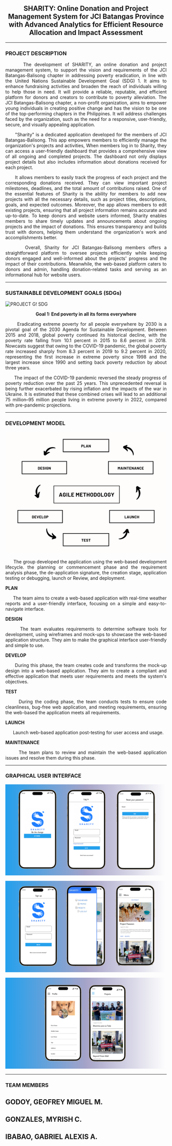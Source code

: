 # <h2 align="center">SHARITY: Online Donation and Project Management System for JCI Batangas Province with Advanced Analytics for Efficient Resource Allocation and Impact Assessment</h2>
***
<h3>PROJECT DESCRIPTION</h3>

<p align="justify">&nbsp;&nbsp;&nbsp;&nbsp;&nbsp; The development of SHARITY, an online donation and project management system, to support the vision and requirements of the JCI Batangas-Balisong chapter in addressing poverty eradication, in line with the United Nations Sustainable Development Goal (SDG) 1. It aims to enhance fundraising activities and broaden the reach of individuals willing to help those in need. It will provide a reliable, reputable, and efficient platform for donors and creators to contribute to poverty alleviation. The JCI Batangas-Balisong chapter, a non-profit organization, aims to empower young individuals in creating positive change and has the vision to be one of the top-performing chapters in the Philippines. It will address challenges faced by the organization, such as the need for a responsive, user-friendly, secure, and visually appealing application.</p>

<p align="justify">&nbsp;&nbsp;&nbsp;&nbsp;&nbsp; "Sharity" is a dedicated application developed for the members of JCI Batangas-Balisong. This app empowers members to efficiently manage the organization's projects and activities, When members log in to Sharity, they can access a user-friendly dashboard that provides a comprehensive view of all ongoing and completed projects. The dashboard not only displays project details but also includes information about donations received for each project.</p>

<p align="justify">&nbsp;&nbsp;&nbsp;&nbsp;&nbsp; It allows members to easily track the progress of each project and the corresponding donations received. They can view important project milestones, deadlines, and the total amount of contributions raised. One of the essential features of Sharity is the ability for members to add new projects with all the necessary details, such as project titles, descriptions, goals, and expected outcomes. Moreover, the app allows members to edit existing projects, ensuring that all project information remains accurate and up-to-date. To keep donors and website users informed, Sharity enables members to share timely updates and announcements about ongoing projects and the impact of donations. This ensures transparency and builds trust with donors, helping them understand the organization's work and accomplishments better.</p>

<p align="justify">&nbsp;&nbsp;&nbsp;&nbsp;&nbsp; Overall, Sharity for JCI Batangas-Balisong members offers a straightforward platform to oversee projects efficiently while keeping donors engaged and well-informed about the projects' progress and the impact of their contributions. Meanwhile, the web-based platform caters to donors and admin, handling donation-related tasks and serving as an informational hub for website users. </p>

***

<h3>SUSTAINABLE DEVELOPMENT GOALS (SDGs)</h3>


![PROJECT G! SDG](https://cdn.imweb.me/upload/S202108243f92708905182/30f66bcbb41c7.jpg)



<p align="center"><strong>Goal 1: End poverty in all its forms everywhere</strong></p>
<p align="justify">&nbsp;&nbsp;&nbsp;&nbsp;&nbsp; Eradicating extreme poverty for all people everywhere by 2030 is a pivotal goal of the 2030 Agenda for Sustainable Development. Between 2015 and 2018, global poverty continued its historical decline, with the poverty rate falling from 10.1 percent in 2015 to 8.6 percent in 2018. Nowcasts suggest that owing to the COVID-19 pandemic, the global poverty rate increased sharply from 8.3 percent in 2019 to 9.2 percent in 2020, representing the first increase in extreme poverty since 1998 and the largest increase since 1990 and setting back poverty reduction by about three years.</p>

<p align="justify">&nbsp;&nbsp;&nbsp;&nbsp;&nbsp; The impact of the COVID-19 pandemic reversed the steady progress of poverty reduction over the past 25 years. This unprecedented reversal is being further exacerbated by rising inflation and the impacts of the war in Ukraine. It is estimated that these combined crises will lead to an additional 75 million–95 million people living in extreme poverty in 2022, compared with pre-pandemic projections.</p>

***

<h3>DEVELOPMENT MODEL</h3>

![Agile](images/AGILE.png)

<p align="justify">&nbsp;&nbsp;&nbsp;&nbsp;&nbsp; The group developed the application using the web-based development lifecycle. the planning or commencement phase and the requirement analysis phase, the de-application signature, the creation stage, application testing or debugging, launch or Review, and deployment.</p>

<strong> <p align="justify">PLAN</p> </strong> 
<p align="justify">&nbsp;&nbsp;&nbsp;&nbsp;&nbsp; The team aims to create a web-based application with real-time weather reports and a user-friendly interface, focusing on a simple and easy-to-navigate interface.</p>

<strong> <p align="justify">DESIGN</p> </strong> 
<p align="justify">&nbsp;&nbsp;&nbsp;&nbsp;&nbsp; The team evaluates requirements to determine software tools for development, using wireframes and mock-ups to showcase the web-based application structure. They aim to
make the graphical interface user-friendly and simple to use.</p>

<strong> <p align="justify">DEVELOP</p> </strong> 
<p align="justify">&nbsp;&nbsp;&nbsp;&nbsp;&nbsp; During this phase, the team creates code and transforms the mock-up design into a web-based application. They aim to create a compliant and effective application that meets user requirements and meets the system's objectives.</p>

<strong> <p align="justify">TEST</p> </strong> 
<p align="justify">&nbsp;&nbsp;&nbsp;&nbsp;&nbsp; During the coding phase, the team conducts tests to ensure code cleanliness, bug-free web application, and meeting requirements, ensuring the web-based
the application meets all requirements.</p>

<strong> <p align="justify">LAUNCH</p> </strong> 
<p align="justify">&nbsp;&nbsp;&nbsp;&nbsp;&nbsp; Launch web-based application post-testing for user access and usage.</p>

<strong> <p align="justify">MAINTENANCE</p> </strong> 
<p align="justify">&nbsp;&nbsp;&nbsp;&nbsp;&nbsp; The team plans to review and maintain the web-based application issues and resolve them during this phase.</p>

***
<h3>GRAPHICAL USER INTERFACE</h3>

![Design](images/1.png)

![Design](images/2.png)

![Design](images/3.png)

***
<h3>TEAM MEMBERS</h3>

<h2>GODOY, GEOFREY MIGUEL M.</h2>

<h2>GONZALES, MYRISH C.</h2>

<h2>IBABAO, GABRIEL ALEXIS A.</h2>
